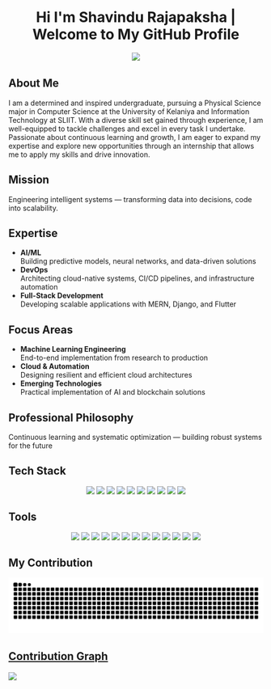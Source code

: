 <h1 align="center">Hi I'm Shavindu Rajapaksha | Welcome to My GitHub Profile</h1>


<p align="center">
  <img src="https://readme-typing-svg.herokuapp.com?font=Fira+Code&size=30&duration=3000&pause=1000&color=29F7C0&width=800&lines=Full+Stack+Development+%7C+DevOps+Engineering">
</p>




##  About Me  

I am a determined and inspired undergraduate, pursuing a Physical Science major in Computer Science at the University of Kelaniya and Information Technology at SLIIT. With a diverse skill set gained through experience, I am well-equipped to tackle challenges and excel in every task I undertake. Passionate about continuous learning and growth, I am eager to expand my expertise and explore new opportunities through an internship that allows me to apply my skills and drive innovation.

## Mission
Engineering intelligent systems — transforming data into decisions, code into scalability.

## Expertise
- **AI/ML**  
  Building predictive models, neural networks, and data-driven solutions  
- **DevOps**  
  Architecting cloud-native systems, CI/CD pipelines, and infrastructure automation  
- **Full-Stack Development**  
  Developing scalable applications with MERN, Django, and Flutter  

## Focus Areas
- **Machine Learning Engineering**  
  End-to-end implementation from research to production  
- **Cloud & Automation**  
  Designing resilient and efficient cloud architectures  
- **Emerging Technologies**  
  Practical implementation of AI and blockchain solutions  

## Professional Philosophy
Continuous learning and systematic optimization — building robust systems for the future



##  **Tech Stack**  

<p align="center">
  <img src="https://img.shields.io/badge/JavaScript-F7DF1E?style=for-the-badge&logo=javascript&logoColor=black" />
  <img src="https://img.shields.io/badge/Node.js-339933?style=for-the-badge&logo=nodedotjs&logoColor=white" />
  <img src="https://img.shields.io/badge/React-61DAFB?style=for-the-badge&logo=react&logoColor=black" />
  <img src="https://img.shields.io/badge/Flutter-02569B?style=for-the-badge&logo=flutter&logoColor=white" />
  <img src="https://img.shields.io/badge/Express.js-4B4B4B?style=for-the-badge&logo=express&logoColor=white" />
  <img src="https://img.shields.io/badge/Docker-2496ED?style=for-the-badge&logo=docker&logoColor=white" />
  <img src="https://img.shields.io/badge/CI%2FCD-A1B1C1?style=for-the-badge&logo=githubactions&logoColor=white" />
  <img src="https://img.shields.io/badge/Automation-FF6F00?style=for-the-badge&logo=apachemaven&logoColor=white" />
  <img src="https://img.shields.io/badge/Spring%20Boot-6DB33F?style=for-the-badge&logo=springboot&logoColor=white" />
  <img src="https://img.shields.io/badge/AI%2FML-FF6F00?style=for-the-badge&logo=tensorflow&logoColor=white" />
</p>


##  **Tools**

<p align="center">
  <img src="https://img.shields.io/badge/Git-F05032?style=for-the-badge&logo=git&logoColor=white" />  
  <img src="https://img.shields.io/badge/Xcode-147EFB?style=for-the-badge&logo=xcode&logoColor=white" />
  <img src="https://img.shields.io/badge/Figma-F24E1E?style=for-the-badge&logo=figma&logoColor=white" />
  <img src="https://img.shields.io/badge/IntelliJ-AB00FF?style=for-the-badge&logo=intellij-idea&logoColor=white" />
  <img src="https://img.shields.io/badge/Postman-FF6C37?style=for-the-badge&logo=postman&logoColor=white" />
  <img src="https://img.shields.io/badge/Eclipse-2C2255?style=for-the-badge&logo=eclipse&logoColor=white" />
  <img src="https://img.shields.io/badge/Android_Studio-3DDC84?style=for-the-badge&logo=android-studio&logoColor=white" />
  <img src="https://img.shields.io/badge/Jira-0052CC?style=for-the-badge&logo=jira&logoColor=white" />
  <img src="https://img.shields.io/badge/Cypress-17202C?style=for-the-badge&logo=cypress&logoColor=white" />
  <img src="https://img.shields.io/badge/MongoDB-47A248?style=for-the-badge&logo=mongodb&logoColor=white" />
  <img src="https://img.shields.io/badge/Google%20Cloud%20Platform-4285F4?style=for-the-badge&logo=googlecloud&logoColor=white" />
  <img src="https://img.shields.io/badge/Firebase-FFCA28?style=for-the-badge&logo=firebase&logoColor=black" />
  <img src="https://img.shields.io/badge/Google%20Colab-4285F4?style=for-the-badge&logo=googledrive&logoColor=white" />


</p>

##  **My Contribution** 
<p align="center">
  <a href="https://github.com/IT20272654/">
<img alt="snake eating my contributions" src="https://raw.githubusercontent.com/DNXEMPIRE-1/DNXEMPIRE-1/output/github-snake-darkBlue.svg" />
<br />
</p>

##  **Contribution Graph**

<img align="center" src="https://github-readme-activity-graph.vercel.app/graph?username=it20272654&theme=react-dark"/>










